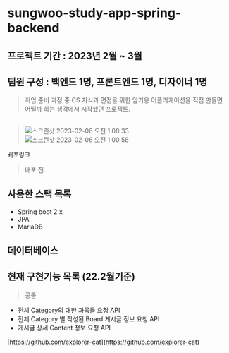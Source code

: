 # sungwoo-study-app-spring-backend

## 프로젝트 기간 : 2023년 2월 ~ 3월
## 팀원 구성 : 백엔드 1명, 프론트엔드 1명, 디자이너 1명

> 취업 준비 과정 중 CS 지식과 면접을 위한 암기용 어플리케이션을 직접 만들면 어떨까 하는 생각에서 시작했던 프로젝트.

## 
> ![스크린샷 2023-02-06 오전 1 00 33](https://user-images.githubusercontent.com/55500077/216830236-d0e18e3e-9b7e-4d45-ab24-80bf8fb29fa4.png)
> ![스크린샷 2023-02-06 오전 1 00 58](https://user-images.githubusercontent.com/55500077/216830248-fdf080ec-104f-4df7-9ae6-39380ee7f4aa.png)

배포링크
> 배포 전.


## 사용한 스택 목록
- Spring boot 2.x
- JPA
- MariaDB


## 데이터베이스


## 현재 구현기능 목록 (22.2월기준)
> 공통 
- 전체 Category의 대한 과목들 요청 API
- 전체 Category 별 작성된 Board 게시글 정보 요청 API
- 게시글 상세 Content 정보 요청 API


[https://github.com/explorer-cat](https://github.com/explorer-cat)

